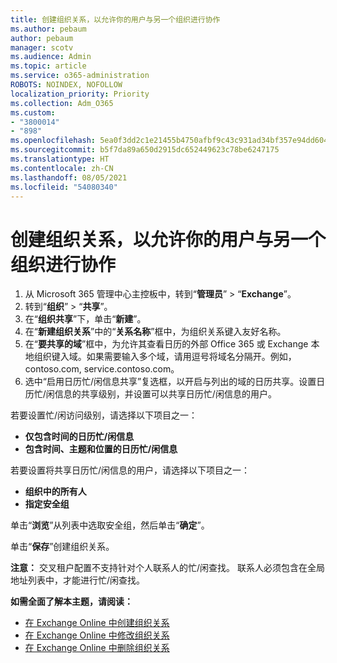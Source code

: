 ```yaml
---
title: 创建组织关系，以允许你的用户与另一个组织进行协作
ms.author: pebaum
author: pebaum
manager: scotv
ms.audience: Admin
ms.topic: article
ms.service: o365-administration
ROBOTS: NOINDEX, NOFOLLOW
localization_priority: Priority
ms.collection: Adm_O365
ms.custom:
- "3800014"
- "898"
ms.openlocfilehash: 5ea0f3dd2c1e21455b4750afbf9c43c931ad34bf357e94dd604ffe5bcdd2fa64
ms.sourcegitcommit: b5f7da89a650d2915dc652449623c78be6247175
ms.translationtype: HT
ms.contentlocale: zh-CN
ms.lasthandoff: 08/05/2021
ms.locfileid: "54080340"
---
```

# <a name="create-an-organization-relationship-to-allow-your-users-to-collaborate-with-another-organization"></a>创建组织关系，以允许你的用户与另一个组织进行协作

1. 从 Microsoft 365 管理中心主控板中，转到“**管理员**” > “**Exchange**”。
2. 转到“**组织**” > “**共享**”。
3. 在“**组织共享**”下，单击“**新建**”。
4. 在“**新建组织关系**”中的“**关系名称**”框中，为组织关系键入友好名称。
5. 在“**要共享的域**”框中，为允许其查看日历的外部 Office 365 或 Exchange 本地组织键入域。如果需要输入多个域，请用逗号将域名分隔开。例如，contoso.com, service.contoso.com。
6. 选中“启用日历忙/闲信息共享”复选框，以开启与列出的域的日历共享。设置日历忙/闲信息的共享级别，并设置可以共享日历忙/闲信息的用户。  

若要设置忙/闲访问级别，请选择以下项目之一：

- **仅包含时间的日历忙/闲信息**
- **包含时间、主题和位置的日历忙/闲信息**  

 若要设置将共享日历忙/闲信息的用户，请选择以下项目之一：

- **组织中的所有人**
- **指定安全组**  

单击“**浏览**”从列表中选取安全组，然后单击“**确定**”。

单击“**保存**”创建组织关系。  

**注意：** 交叉租户配置不支持针对个人联系人的忙/闲查找。 联系人必须包含在全局地址列表中，才能进行忙/闲查找。

**如需全面了解本主题，请阅读：**

- [在 Exchange Online 中创建组织关系](https://docs.microsoft.com/exchange/sharing/organization-relationships/create-an-organization-relationship)
- [在 Exchange Online 中修改组织关系](https://docs.microsoft.com/exchange/sharing/organization-relationships/modify-an-organization-relationship)
- [在 Exchange Online 中删除组织关系](https://docs.microsoft.com/exchange/sharing/organization-relationships/remove-an-organization-relationship)
